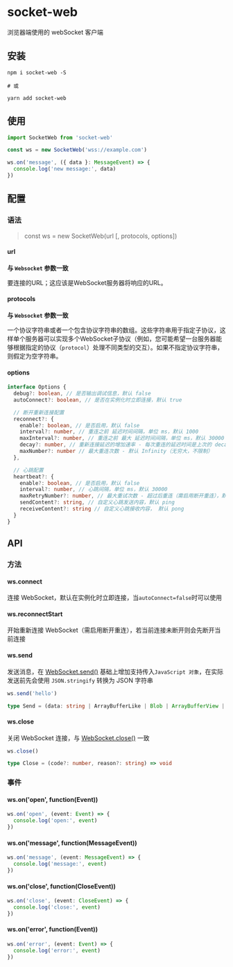 # socket-web

浏览器端使用的 webSocket 客户端

## 安装

```shell
npm i socket-web -S

# 或

yarn add socket-web
```

## 使用

```ts
import SocketWeb from 'socket-web'

const ws = new SocketWeb('wss://example.com')

ws.on('message', ({ data }: MessageEvent) => {
  console.log('new message:', data)
})
```

## 配置

### 语法

> const ws = new SocketWeb(url [, protocols, options])

#### url

**与 `Websocket` 参数一致**

要连接的URL；这应该是WebSocket服务器将响应的URL。

#### protocols

**与 `Websocket` 参数一致**

一个协议字符串或者一个包含协议字符串的数组。这些字符串用于指定子协议，这样单个服务器可以实现多个WebSocket子协议（例如，您可能希望一台服务器能够根据指定的协议（`protocol`）处理不同类型的交互）。如果不指定协议字符串，则假定为空字符串。

#### options

```ts
interface Options {
  debug?: boolean, // 是否输出调试信息，默认 false
  autoConnect?: boolean, // 是否在实例化时立即连接，默认 true

  // 断开重新连接配置
  reconnect?: {
    enable?: boolean, // 是否启用，默认 false
    interval?: number, // 重连之前 延迟时间间隔，单位 ms，默认 1000
    maxInterval?: number, // 重连之前 最大 延迟时间间隔，单位 ms，默认 30000
    decay?: number, // 重新连接延迟的增加速率 - 每次重连的延迟时间是上次的 decay 倍，默认 2
    maxNumber?: number // 最大重连次数 - 默认 Infinity（无穷大，不限制）
  },

  // 心跳配置
  heartbeat?: {
    enable?: boolean, // 是否启用，默认 false
    interval?: number, // 心跳间隔，单位 ms，默认 30000
    maxRetryNumber?: number, // 最大重试次数 - 超过后重连（需启用断开重连），默认 0（下一次发送心跳时若上一次心跳无响应则关闭连接，若开启重连，则会在断开后重新连接）
    sendContent?: string, // 自定义心跳发送内容，默认 ping
    receiveContent?: string // 自定义心跳接收内容， 默认 pong
  }
}
```

## API

### 方法

#### ws.connect

连接 WebSocket，默认在实例化时立即连接，当`autoConnect=false`时可以使用

#### ws.reconnectStart

开始重新连接 WebSocket（需启用断开重连），若当前连接未断开则会先断开当前连接

#### ws.send

发送消息，在 [WebSocket.send()](https://developer.mozilla.org/zh-CN/docs/Web/API/WebSocket/send) 基础上增加支持传入`JavaScript 对象`，在实际发送前先会使用 `JSON.stringify` 转换为 JSON 字符串

```ts
ws.send('hello')

type Send = (data: string | ArrayBufferLike | Blob | ArrayBufferView | Record<any, any>) => void
```

#### ws.close

关闭 WebSocket 连接，与 [WebSocket.close()](https://developer.mozilla.org/zh-CN/docs/Web/API/WebSocket/close) 一致

```ts
ws.close()

type Close = (code?: number, reason?: string) => void
```

### 事件

#### ws.on('open', function(Event))

```ts
ws.on('open', (event: Event) => {
  console.log('open:', event)
})
```

#### ws.on('message', function(MessageEvent))

```ts
ws.on('message', (event: MessageEvent) => {
  console.log('message:', event)
})
```

#### ws.on('close', function(CloseEvent))

```ts
ws.on('close', (event: CloseEvent) => {
  console.log('close:', event)
})
```

#### ws.on('error', function(Event))

```ts
ws.on('error', (event: Event) => {
  console.log('error:', event)
})
```
